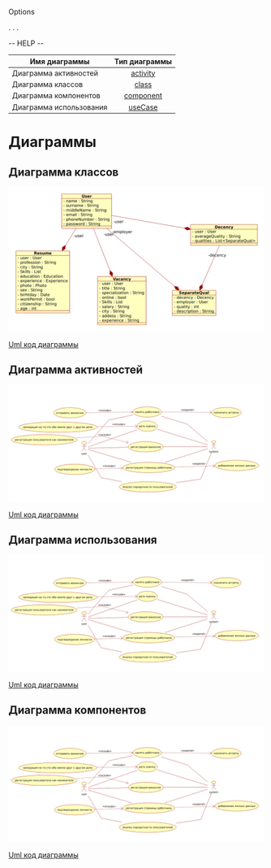 Options

. . .

-- HELP --

| Имя диаграммы           |      Тип диаграммы      |
|-------------------------|:-----------------------:|
| Диаграмма активностей   |  [activity](#activity)  |
| Диаграмма классов       |     [class](#class)     |
| Диаграмма компонентов   | [component](#component) |
| Диаграмма использования |   [useCase](#useCase)   |

# Диаграммы
## Диаграмма классов
<a name="class">![Image alt](https://github.com/Myrs-19/recruitmentSystem/blob/main/docs/DiagramClassesBETA.png)</a>

[Uml код диаграммы](../main/docs/DiagramClassesBETA.xmi)

## Диаграмма активностей
<a name="activity">![Image alt](https://github.com/Myrs-19/recruitmentSystem/blob/main/docs/DiagramUseCases.png)</a>

[Uml код диаграммы](../main/docs/DiagramUseCases.xmi)

## Диаграмма использования
<a name="useCase">![Image alt](https://github.com/Myrs-19/recruitmentSystem/blob/main/docs/DiagramUseCases.png)</a>

[Uml код диаграммы](../main/docs/DiagramUseCases.xmi)

## Диаграмма компонентов
<a name="component">![Image alt](https://github.com/Myrs-19/recruitmentSystem/blob/main/docs/DiagramUseCases.png)</a>

[Uml код диаграммы](../main/docs/DiagramUseCases.xmi)
